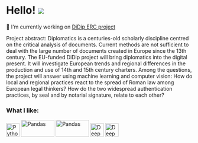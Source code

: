 
Hello! ![](https://user-images.githubusercontent.com/18350557/176309783-0785949b-9127-417c-8b55-ab5a4333674e.gif)
====================================================================================================================================

🚀  I'm currently working on [DiDip ERC project](https://cordis.europa.eu/project/id/101019327)

Project abstract: Diplomatics is a centuries-old scholarly discipline centred on the critical analysis of documents. Current methods are not sufficient to deal with the large number of documents created in Europe since the 13th century. The EU-funded DiDip project will bring diplomatics into the digital present. It will investigate European trends and regional differences in the production and use of 14th and 15th century charters. Among the questions, the project will answer using machine learning and computer vision: How do local and regional practices react to the spread of Roman law among European legal thinkers? How do the two widespread authentication practices, by seal and by notarial signature, relate to each other?

### What I like: 
<p align="left">
<a href="https://www.python.org/" target="_blank" rel="noreferrer"><img src="https://raw.githubusercontent.com/danielcranney/readme-generator/main/public/icons/skills/python-colored.svg" width="36" height="36" alt="Python" /></a>
<a href="https://pandas.pydata.org/docs/index.html" target="_blank" rel="noreferrer"><img src="https://pytorch-tutorial.readthedocs.io/en/latest/img/pytorch-logo-dark.png" width="90" height="45" alt="Pandas" /></a>
<a href="https://pandas.pydata.org/docs/index.html" target="_blank" rel="noreferrer"><img src="https://engeto.cz/wp-content/uploads/2020/11/logo-pandas-1.png" width="90" height="45" alt="Pandas" /></a>
<a href="https://en.wikipedia.org/wiki/Deep_learning" target="_blank" rel="noreferrer"><img src="https://cdn.onlinewebfonts.com/svg/img_532572.svg" width="36" height="36" alt="Deep Learning" /></a>
<a href="https://en.wikipedia.org/wiki/Natural_language_processing" target="_blank" rel="noreferrer"><img src="https://cdn0.iconfinder.com/data/icons/artificial-intelligence-butterscotch-vol-2/256/Natural_Language_Processing-512.png" width="36" height="36" alt="Deep Learning" /></a>
</p>
                    
                    
                    

